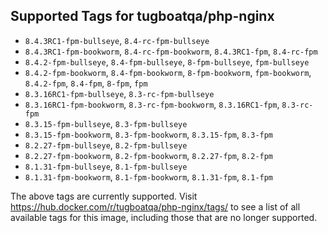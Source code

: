 ## Supported Tags for tugboatqa/php-nginx

* `8.4.3RC1-fpm-bullseye`, `8.4-rc-fpm-bullseye`
* `8.4.3RC1-fpm-bookworm`, `8.4-rc-fpm-bookworm`, `8.4.3RC1-fpm`, `8.4-rc-fpm`
* `8.4.2-fpm-bullseye`, `8.4-fpm-bullseye`, `8-fpm-bullseye`, `fpm-bullseye`
* `8.4.2-fpm-bookworm`, `8.4-fpm-bookworm`, `8-fpm-bookworm`, `fpm-bookworm`, `8.4.2-fpm`, `8.4-fpm`, `8-fpm`, `fpm`
* `8.3.16RC1-fpm-bullseye`, `8.3-rc-fpm-bullseye`
* `8.3.16RC1-fpm-bookworm`, `8.3-rc-fpm-bookworm`, `8.3.16RC1-fpm`, `8.3-rc-fpm`
* `8.3.15-fpm-bullseye`, `8.3-fpm-bullseye`
* `8.3.15-fpm-bookworm`, `8.3-fpm-bookworm`, `8.3.15-fpm`, `8.3-fpm`
* `8.2.27-fpm-bullseye`, `8.2-fpm-bullseye`
* `8.2.27-fpm-bookworm`, `8.2-fpm-bookworm`, `8.2.27-fpm`, `8.2-fpm`
* `8.1.31-fpm-bullseye`, `8.1-fpm-bullseye`
* `8.1.31-fpm-bookworm`, `8.1-fpm-bookworm`, `8.1.31-fpm`, `8.1-fpm`

The above tags are currently supported. Visit https://hub.docker.com/r/tugboatqa/php-nginx/tags/ to see a list of all available tags for this image, including those that are no longer supported.

